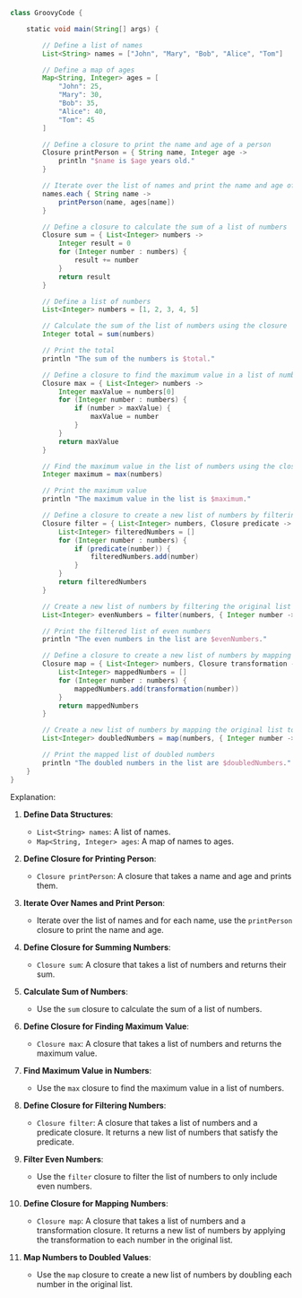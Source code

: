 ```groovy
class GroovyCode {

    static void main(String[] args) {

        // Define a list of names
        List<String> names = ["John", "Mary", "Bob", "Alice", "Tom"]

        // Define a map of ages
        Map<String, Integer> ages = [
            "John": 25,
            "Mary": 30,
            "Bob": 35,
            "Alice": 40,
            "Tom": 45
        ]

        // Define a closure to print the name and age of a person
        Closure printPerson = { String name, Integer age ->
            println "$name is $age years old."
        }

        // Iterate over the list of names and print the name and age of each person
        names.each { String name ->
            printPerson(name, ages[name])
        }

        // Define a closure to calculate the sum of a list of numbers
        Closure sum = { List<Integer> numbers ->
            Integer result = 0
            for (Integer number : numbers) {
                result += number
            }
            return result
        }

        // Define a list of numbers
        List<Integer> numbers = [1, 2, 3, 4, 5]

        // Calculate the sum of the list of numbers using the closure
        Integer total = sum(numbers)

        // Print the total
        println "The sum of the numbers is $total."

        // Define a closure to find the maximum value in a list of numbers
        Closure max = { List<Integer> numbers ->
            Integer maxValue = numbers[0]
            for (Integer number : numbers) {
                if (number > maxValue) {
                    maxValue = number
                }
            }
            return maxValue
        }

        // Find the maximum value in the list of numbers using the closure
        Integer maximum = max(numbers)

        // Print the maximum value
        println "The maximum value in the list is $maximum."

        // Define a closure to create a new list of numbers by filtering the original list
        Closure filter = { List<Integer> numbers, Closure predicate ->
            List<Integer> filteredNumbers = []
            for (Integer number : numbers) {
                if (predicate(number)) {
                    filteredNumbers.add(number)
                }
            }
            return filteredNumbers
        }

        // Create a new list of numbers by filtering the original list to only include even numbers
        List<Integer> evenNumbers = filter(numbers, { Integer number -> number % 2 == 0 })

        // Print the filtered list of even numbers
        println "The even numbers in the list are $evenNumbers."

        // Define a closure to create a new list of numbers by mapping the original list
        Closure map = { List<Integer> numbers, Closure transformation ->
            List<Integer> mappedNumbers = []
            for (Integer number : numbers) {
                mappedNumbers.add(transformation(number))
            }
            return mappedNumbers
        }

        // Create a new list of numbers by mapping the original list to double each number
        List<Integer> doubledNumbers = map(numbers, { Integer number -> number * 2 })

        // Print the mapped list of doubled numbers
        println "The doubled numbers in the list are $doubledNumbers."
    }
}
```

Explanation:

1. **Define Data Structures**:
   - `List<String> names`: A list of names.
   - `Map<String, Integer> ages`: A map of names to ages.

2. **Define Closure for Printing Person**:
   - `Closure printPerson`: A closure that takes a name and age and prints them.

3. **Iterate Over Names and Print Person**:
   - Iterate over the list of names and for each name, use the `printPerson` closure to print the name and age.

4. **Define Closure for Summing Numbers**:
   - `Closure sum`: A closure that takes a list of numbers and returns their sum.

5. **Calculate Sum of Numbers**:
   - Use the `sum` closure to calculate the sum of a list of numbers.

6. **Define Closure for Finding Maximum Value**:
   - `Closure max`: A closure that takes a list of numbers and returns the maximum value.

7. **Find Maximum Value in Numbers**:
   - Use the `max` closure to find the maximum value in a list of numbers.

8. **Define Closure for Filtering Numbers**:
   - `Closure filter`: A closure that takes a list of numbers and a predicate closure. It returns a new list of numbers that satisfy the predicate.

9. **Filter Even Numbers**:
   - Use the `filter` closure to filter the list of numbers to only include even numbers.

10. **Define Closure for Mapping Numbers**:
    - `Closure map`: A closure that takes a list of numbers and a transformation closure. It returns a new list of numbers by applying the transformation to each number in the original list.

11. **Map Numbers to Doubled Values**:
    - Use the `map` closure to create a new list of numbers by doubling each number in the original list.